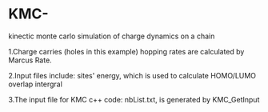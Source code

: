 # KMC-
kinectic monte carlo simulation of charge dynamics on a chain

1.Charge carries (holes in this example) hopping rates are calculated by Marcus Rate. 

2.Input files include:
  sites' energy, which is used to calculate HOMO/LUMO
  overlap intergral

3.The input file for KMC c++ code: nbList.txt, is generated by KMC_GetInput
